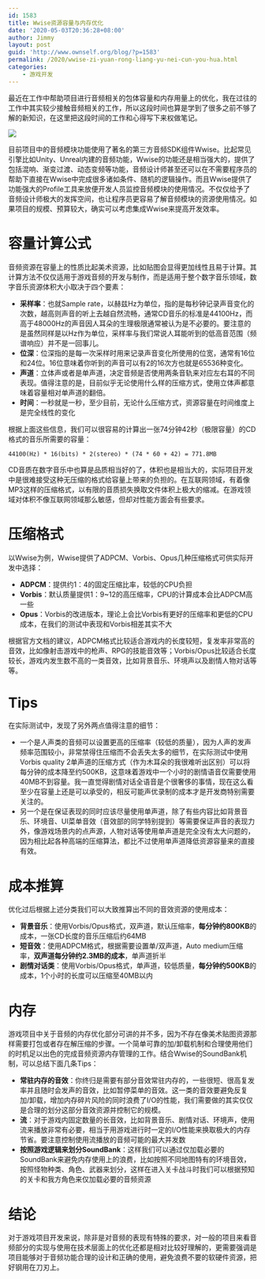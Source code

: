 ```yaml
---
id: 1583
title: Wwise资源容量与内存优化
date: '2020-05-03T20:36:28+08:00'
author: Jimmy
layout: post
guid: 'http://www.ownself.org/blog/?p=1583'
permalink: /2020/wwise-zi-yuan-rong-liang-yu-nei-cun-you-hua.html
categories:
    - 游戏开发
---
```


最近在工作中帮助项目进行音频相关的包体容量和内存用量上的优化，我在过往的工作中其实较少接触音频相关的工作，所以这段时间也算是学到了很多之前不够了解的新知识，在这里把这段时间的工作和心得写下来权做笔记。

![](/wp-content/uploads/2020/05/wwise.png)

目前项目中的音频模块功能使用了著名的第三方音频SDK组件Wwise。比起常见引擎比如Unity、Unreal内建的音频功能，Wwise的功能还是相当强大的，提供了包括混响、渐变过渡、动态变频等功能，音频设计师甚至还可以在不需要程序员的帮助下直接在Wwise中完成很多诸如条件、随机的逻辑操作。而且Wwise提供了功能强大的Profile工具来放便开发人员监控音频模块的使用情况。不仅仅给予了音频设计师极大的发挥空间，也让程序员更容易了解音频模块的资源使用情况。如果项目的规模、预算较大，确实可以考虑集成Wwise来提高开发效率。

# 容量计算公式

音频资源在容量上的性质比起美术资源，比如贴图会显得更加线性且易于计算。其计算方法不仅仅适用于游戏音频的开发与制作，而是适用于整个数字音乐领域，数字音乐资源体积大小取决于四个要素：

- **采样率**：也就Sample rate，以赫兹Hz为单位，指的是每秒钟记录声音变化的次数，越高则声音的听上去越自然流畅，通常CD音乐的标准是44100Hz，而高于48000Hz的声音因人耳朵的生理极限通常被认为是不必要的。要注意的是虽然同样是以Hz作为单位，采样率与我们常说人耳能听到的低高音范围（频谱响应）并不是一回事儿。
- **位深**：位深指的是每一次采样时用来记录声音变化所使用的位宽，通常有16位和24位。16位意味着你听到的声音可以有2的16次方也就是65536种变化。
- **声道**：立体声或者是单声道，决定音频是否使用两条音轨来对应左右耳的不同表现。值得注意的是，目前似乎无论使用什么样的压缩方式，使用立体声都意味着容量相对单声道的翻倍。
- **时间**：一秒就是一秒，至少目前，无论什么压缩方式，资源容量在时间维度上是完全线性的变化

根据上面这些信息，我们可以很容易的计算出一张74分钟42秒（极限容量）的CD格式的音乐所需要的容量：

```
44100(Hz) * 16(bits) * 2(stereo) * (74 * 60 + 42) = 771.8MB
```

CD音质在数字音乐中也算是品质相当好的了，体积也是相当大的，实际项目开发中是很难接受这种无压缩的格式给容量上带来的负担的。在互联网领域，有着像MP3这样的压缩格式，以有限的音质损失换取文件体积上极大的缩减。在游戏领域对体积不像互联网领域那么敏感，但却对性能方面会有些要求。

# 压缩格式

以Wwise为例，Wwise提供了ADPCM、Vorbis、Opus几种压缩格式可供实际开发中选择：

- **ADPCM**：提供约1：4的固定压缩比率，较低的CPU负担
- **Vorbis**：默认质量提供1：9~12的高压缩率，CPU的计算成本会比ADPCM高一些
- **Opus**：Vorbis的改进版本，理论上会比Vorbis有更好的压缩率和更低的CPU成本，在我们的测试中表现和Vorbis相差其实不大

根据官方文档的建议，ADPCM格式比较适合游戏内的长度较短，复发率非常高的音效，比如像射击游戏中的枪声、RPG的技能音效等；Vorbis/Opus比较适合长度较长，游戏内发生数不高的一类音效，比如背景音乐、环境声以及剧情人物对话等等。

# Tips

在实际测试中，发现了另外两点值得注意的细节：

- 一个是人声类的音频可以设置更高的压缩率（较低的质量），因为人声的发声频率范围较小，非常禁得住压缩而不会丢失太多的细节，在实际测试中使用Vorbis quality 2单声道的压缩方式（作为木耳朵的我很难听出区别）可以将每分钟的成本降至约500KB，这意味着游戏中一个小时的剧情语音仅需要使用40MB不到容量。我一直觉得剧情对话全语音是个很奢侈的事情，现在这么看至少在容量上还是可以承受的，相反可能声优录制的成本才是开发商特别需要关注的。
- 另一个是在保证表现的同时应该尽量使用单声道，除了有些内容比如背景音乐、环境音、UI菜单音效（音效部的同学特别提到）等需要保证声音的表现力外，像游戏场景内的点声源，人物对话等使用单声道是完全没有太大问题的，因为相比起各种高端的压缩算法，都比不过使用单声道降低资源容量来的直接有效。

# 成本推算

优化过后根据上述分类我们可以大致推算出不同的音效资源的使用成本：

- **背景音乐**：使用Vorbis/Opus格式，双声道，默认压缩率，**每分钟约800KB**的成本，一张CD长度的音乐压缩后约64MB
- **短音效**：使用ADPCM格式，根据需要设置单/双声道，Auto medium压缩率，**双声道每分钟约2.3MB的成本**，单声道折半
- **剧情对话类**：使用Vorbis/Opus格式，单声道，较低质量，**每分钟约500KB**的成本，1个小时的长度可以压缩至40MB以内

# 内存

游戏项目中关于音频的内存优化部分可讲的并不多，因为不存在像美术贴图资源那样需要打包或者存在解压缩的步骤。一个简单可靠的加/卸载机制和合理使用他们的时机足以出色的完成音频资源内存管理的工作。结合Wwise的SoundBank机制，可以总结下面几条Tips：

- **常驻内存的音效**：你终归是需要有部分音效常驻内存的，一些很短、很高复发率并且随时会发声的音效，比如暂停菜单的音效。这一类的音效要避免反复加/卸载，增加内存碎片风险的同时浪费了I/O的性能，我们需要做的其实仅仅是合理的划分这部分音效资源并控制它的规模。
- **流**：对于游戏内固定数量的长音效，比如背景音乐、剧情对话、环境声，使用流来播放非常有必要，相当于用游戏进行时一定的I/O性能来换取极大的内存节省。要注意控制使用流播放的音频可能的最大并发数
- **按照游戏逻辑来划分SoundBank**：这样我们可以通过仅加载必要的SoundBank来避免内存使用上的浪费，比如按照不同地图特有的环境音效，按照怪物种类、角色、武器来划分，这样在进入关卡战斗时我们可以根据预知的关卡和我方角色来仅加载必要的音频资源

# 结论

对于游戏项目开发来说，除非是对音频的表现有特殊的要求，对一般的项目来看音频部分的实现与使用在技术层面上的优化还都是相对比较好理解的，更需要强调是项目能够对于音频功能合理的设计和正确的使用，避免浪费不要的软硬件资源，把好钢用在刀刃上。